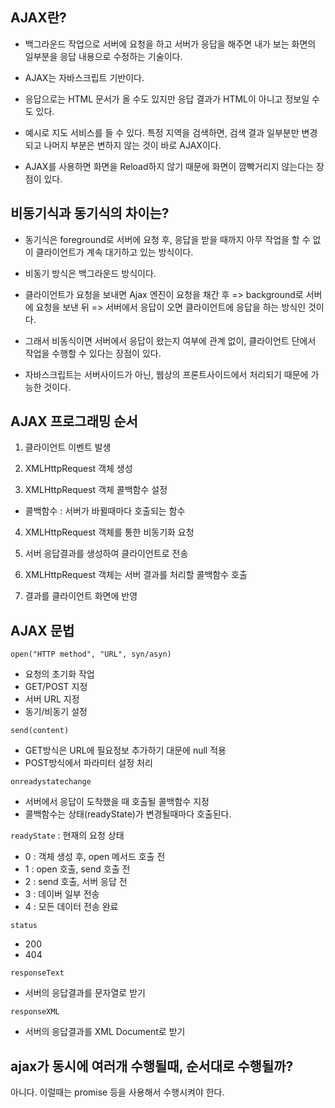 
## AJAX란?

- 백그라운드 작업으로 서버에 요청을 하고 
서버가 응답을 해주면 내가 보는 화면의 일부분을 응답 내용으로 수정하는 기술이다.

- AJAX는 자바스크립트 기반이다. 

- 응답으로는 HTML 문서가 올 수도 있지만 
응답 결과가 HTML이 아니고 정보일 수도 있다. 

- 예시로 지도 서비스를 들 수 있다. 
특정 지역을 검색하면, 검색 결과 일부분만 변경되고 나머지 부분은 변하지 않는 것이 바로 AJAX이다. 

- AJAX를 사용하면 화면을 Reload하지 않기 때문에 화면이 깜빡거리지 않는다는 장점이 있다.



## 비동기식과 동기식의 차이는?

- 동기식은 foreground로 서버에 요청 후, 응답을 받을 때까지 아무 작업을 할 수 없이 클라이언트가 계속 대기하고 있는 방식이다. 

- 비동기 방식은 백그라운드 방식이다. 

- 클라이언트가 요청을 보내면 Ajax 엔진이 요청을 채간 후 => background로 서버에 요청을 보낸 뒤 =>
서버에서 응답이 오면 클라이언트에 응답을 하는 방식인 것이다.

- 그래서 비동식이면 서버에서 응답이 왔는지 여부에 관계 없이, 클라이언트 단에서 작업을 수행할 수 있다는 장점이 있다. 

- 자바스크립트는 서버사이드가 아닌, 웹상의 프론트사이드에서 처리되기 때문에 가능한 것이다. 


## AJAX 프로그래밍 순서

1. 클라이언트 이벤트 발생

2. XMLHttpRequest 객체 생성

3. XMLHttpRequest 객체 콜백함수 설정
  - 콜백함수 : 서버가 바뀔때마다 호출되는 함수

4. XMLHttpRequest 객체를 통한 비동기화 요청

5. 서버 응답결과를 생성하여 클라이언트로 전송

6. XMLHttpRequest 객체는 서버 결과를 처리할 콜백함수 호출

7. 결과를 클라이언트 화면에 반영


## AJAX 문법

`open("HTTP method", "URL", syn/asyn)`
- 요청의 초기화 작업
- GET/POST 지정
- 서버 URL 지정
- 동기/비동기 설정


`send(content)`
- GET방식은 URL에 필요정보 추가하기 대문에 null 적용
- POST방식에서 파라미터 설정 처리



`onreadystatechange`
- 서버에서 응답이 도착했을 때 호출될 콜백함수 지정
- 콜백함수는 상태(readyState)가 변경될때마다 호출된다. 


`readyState` : 현재의 요청 상태
- 0 : 객체 생성 후, open 메서드 호출 전
- 1 : open 호출, send 호출 전
- 2 : send 호출, 서버 응답 전
- 3 : 데이버 일부 전송
- 4 : 모든 데이터 전송 완료

`status`
- 200
- 404


`responseText`
- 서버의 응답결과를 문자열로 받기

`responseXML`
- 서버의 응답결과를 XML Document로 받기



## ajax가 동시에 여러개 수행될때, 순서대로 수행될까?

아니다. 이럴때는 promise 등을 사용해서 수행시켜야 한다. 


